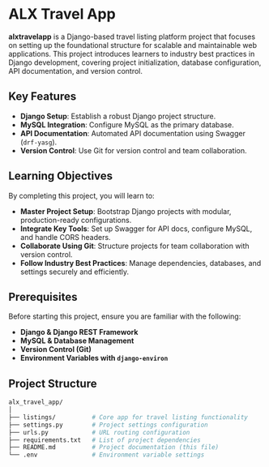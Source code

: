 # ALX Travel App


**alxtravelapp** is a Django-based travel listing platform project that focuses on setting up the foundational structure for scalable and maintainable web applications. This project introduces learners to industry best practices in Django development, covering project initialization, database configuration, API documentation, and version control.

## Key Features

- **Django Setup**: Establish a robust Django project structure.
- **MySQL Integration**: Configure MySQL as the primary database.
- **API Documentation**: Automated API documentation using Swagger (`drf-yasg`).
- **Version Control**: Use Git for version control and team collaboration.

## Learning Objectives

By completing this project, you will learn to:

- **Master Project Setup**: Bootstrap Django projects with modular, production-ready configurations.
- **Integrate Key Tools**: Set up Swagger for API docs, configure MySQL, and handle CORS headers.
- **Collaborate Using Git**: Structure projects for team collaboration with version control.
- **Follow Industry Best Practices**: Manage dependencies, databases, and settings securely and efficiently.

## Prerequisites

Before starting this project, ensure you are familiar with the following:

- **Django & Django REST Framework**
- **MySQL & Database Management**
- **Version Control (Git)**
- **Environment Variables with `django-environ`**

## Project Structure

```bash
alx_travel_app/
│
├── listings/          # Core app for travel listing functionality
├── settings.py        # Project settings configuration
├── urls.py            # URL routing configuration
├── requirements.txt   # List of project dependencies
├── README.md          # Project documentation (this file)
└── .env               # Environment variable settings



